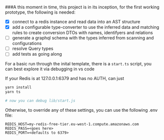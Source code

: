 ###A this moment in time, this project is in its inception, for the first working prototype, the following is needed:

- [x] connect to a redis instance and read data into an AST structure
- [x] add a configurable type-converter to use the inferred data and matching rules to create conversion DTOs with names, identifyers and relations
- [ ] generate a graphql schema with the types inferred from scanning and configurations
- [ ] resolve Query types
- [ ] add tests as going along

For a basic run through the inital template, there is a `start.ts` script, you can best explore it via debugging in vs code

If your Redis is at 127.0.0.1:6379 and has no AUTH, can just

```sh
yarn install
yarn ts

# now you can debug lib/start.js
```

Otherwise, to override any of these settings, you can use the following .env file:

```
REDIS_HOST=my-redis-free-tier.eu-west-1.compute.amazonaws.com
REDIS_PASS=<goes here>
REDIS_PORT=<defaults to 6379>
```
